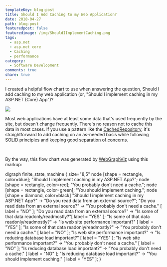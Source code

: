 ```yaml
---
templateKey: blog-post
title: Should I Add Caching to my Web Application?
date: 2018-04-27
path: blog-post
featuredpost: false
featuredimage: /img/ShouldIImplementCaching.png
tags:
  - asp.net
  - asp.net core
  - Caching
  - performance
category:
  - Software Development
comments: true
share: true
---
```


I created a helpful flow chart to use when answering the question, Should I add caching to my web application (or, "Should I implement caching in my ASP.NET (Core) App")?

[![](/img/ShouldIImplementCaching.png)](/img/ShouldIImplementCaching.png)

Most web applications have at least some data that's used frequently by the site, but doesn't change frequently. There's no reason not to cache this data in most cases. If you use a pattern like the [CachedRepository](https://ardalis.com/introducing-the-cachedrepository-pattern), it's straightforward to add caching on an as-needed basis while following [SOLID principles](https://www.pluralsight.com/courses/principles-oo-design) and keeping good [separation of concerns](http://deviq.com/separation-of-concerns/).

 

By the way, this flow chart was generated by [WebGraphViz](http://webgraphviz.com/) using this markup:

digraph finite\_state\_machine {
	size="8,5"
	node \[shape = rectangle, color=blue\]; "Should I implement caching in my ASP.NET App?";
        node \[shape = rectangle, color=red\]; "You probably don't need a cache.";
        node \[shape = rectangle, color=green\]; "You should implement caching.";
        node \[shape = diamond, color=black\]
	"Should I implement caching in my ASP.NET App?" -> "Do you read data from an external source?";
	"Do you read data from an external source?" -> "You probably don't need a cache." \[ label = "NO" \];
	"Do you read data from an external source?" -> "Is some of that data readonly/readmostly?"\[ label = "YES" \];
        "Is some of that data readonly/readmostly?" -> "Is web site performance important?" \[ label = "YES" \];
        "Is some of that data readonly/readmostly?" -> "You probably don't need a cache." \[ label = "NO" \];
        "Is web site performance important?" -> "Is reducing database load important?" \[ label = "YES" \];
        "Is web site performance important?" -> "You probably don't need a cache." \[ label = "NO" \];
        "Is reducing database load important?" -> "You probably don't need a cache." \[ label = "NO" \];
        "Is reducing database load important?" -> "You should implement caching." \[ label = "YES" \];
}
